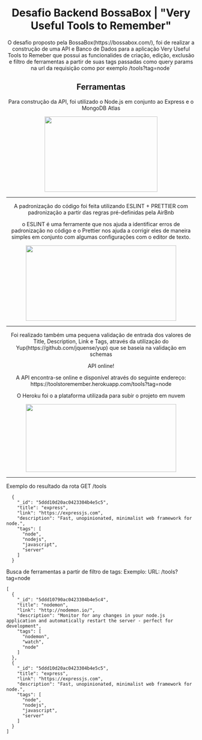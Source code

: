 <h1 align="center">Desafio Backend BossaBox | 
"Very Useful Tools to Remember"
</h1>


<p align="center">O desafio proposto pela BossaBox(https://bossabox.com/), foi de realizar a construção de uma API e Banco de Dados para a aplicação
Very Useful Tools to Remeber que possui as funcionalides de criação, edição, exclusão e filtro de ferramentas a partir de suas tags passadas
como query params na url da requisição como por exemplo /tools?tag=node`</p>

<h2 align="center"> Ferramentas </h2>

<p align="center">
  Para construção da API, foi utilizado o Node.js em conjunto ao Express e o MongoDB Atlas
</p>

<p align="center">
<img height="200" width="300" src="https://user-images.githubusercontent.com/54908803/69638627-d0c56880-1039-11ea-8cfe-9c88ca6f48b7.jpg" />
</>
  
<hr>

<p align="center">
  A padronização do código foi feita utilizando ESLINT + PRETTIER com padronização a partir das regras pré-definidas pela AirBnb
<p>
  
<p align="center">
  o ESLINT é uma ferramente que nos ajuda a identificar erros de padronização no código e o Prettier nos ajuda a corrigir eles de maneira simples em
  conjunto com algumas configurações com o editor de texto.
</p>


<p align="center">
<img align="center" height="200" width="400" src="https://user-images.githubusercontent.com/54908803/69638933-6cef6f80-103a-11ea-8654-da50e2b081fa.png" />
</p>

<hr>

<p align="center">
Foi realizado também uma pequena validação de entrada dos valores de Title, Description, Link e Tags, através da utilização
do Yup(https://github.com/jquense/yup) que se baseia na validação em schemas
</p>


<p align="center">API online!<p>

<p align="center">
A API encontra-se online e disponível através do seguinte endereço:<br> https://toolstoremember.herokuapp.com/tools?tag=node
</p>

<p align="center">
O Heroku foi o a plataforma utilizada para subir o projeto em nuvem
</p>

<p align="center">
<img height="180" width="400" src="https://user-images.githubusercontent.com/54908803/69639407-382fe800-103b-11ea-946e-154e21028ba5.png" />
</p>

<hr>



Exemplo do resultado da rota GET /tools

```
  {
    "_id": "5ddd10d20ac0423304b4e5c5",
    "title": "express",
    "link": "https://expressjs.com",
    "description": "Fast, unopinionated, minimalist web framework for node.",
    "tags": [
      "node",
      "nodejs",
      "javascript",
      "server"
    ]
  }
```

Busca de ferramentas a partir de filtro de tags:
Exemplo: URL: /tools?tag=node

```
[
  {
    "_id": "5ddd10790ac0423304b4e5c4",
    "title": "nodemon",
    "link": "http://nodemon.io/",
    "description": "Monitor for any changes in your node.js application and automatically restart the server - perfect for development",
    "tags": [
      "nodemon",
      "watch",
      "node"
    ]
  },
  {
    "_id": "5ddd10d20ac0423304b4e5c5",
    "title": "express",
    "link": "https://expressjs.com",
    "description": "Fast, unopinionated, minimalist web framework for node.",
    "tags": [
      "node",
      "nodejs",
      "javascript",
      "server"
    ]
  }
]

```
